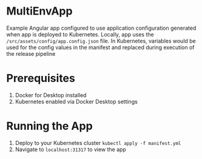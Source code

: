 # MultiEnvApp
Example Angular app configured to use application configuration generated when app is deployed to Kubernetes.
Locally, app uses the `/src/assets/config/app.config.json` file.
In Kubernetes, variables would be used for the config values in the manifest and replaced during execution of the release pipeline

# Prerequisites
1. Docker for Desktop installed
2. Kubernetes enabled via Docker Desktop settings

# Running the App
1. Deploy to your Kubernetes cluster
  `kubectl apply -f manifest.yml`
3. Navigate to `localhost:31317` to view the app
